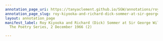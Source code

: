 ```yaml
---
annotation_page_uri: https://tanyaclement.github.io/SGW/annotations/roy-kiyooka-and-richard-dick-sommer-at-sir-george-williams-university-the-poetry-series-2-december-1966-2--canvas-1-end.json
annotation_page_slug: roy-kiyooka-and-richard-dick-sommer-at-sir-george-williams-university-the-poetry-series-2-december-1966-2--canvas-1-end
layout: annotation_page
manifest_label: Roy Kiyooka and Richard (Dick) Sommer at Sir George Williams University,
  The Poetry Series, 2 December 1966 (2)

---
```

